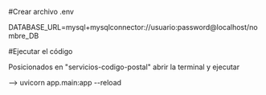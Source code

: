 #Crear archivo .env

DATABASE_URL=mysql+mysqlconnector://usuario:password@localhost/nombre_DB

#Ejecutar el código

Posicionados en "servicios-codigo-postal" abrir la terminal y ejecutar

--> uvicorn app.main:app --reload